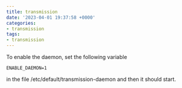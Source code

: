 ```yaml
---
title: transmission
date: '2023-04-01 19:37:58 +0000'
categories:
- transmission
tags:
- transmission
---
```



To enable the daemon, set the following variable

`ENABLE_DAEMON=1`

in the file /etc/default/transmission-daemon and then it should start.